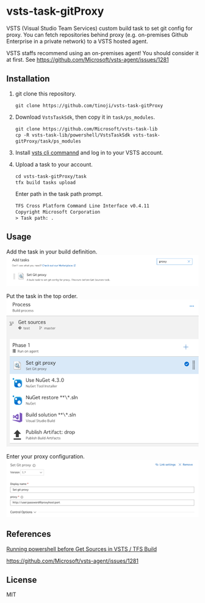 # vsts-task-gitProxy
VSTS (Visual Studio Team Services) custom build task to set git config for proxy. You can fetch repositories behind proxy (e.g. on-premises Github Enterprise in a private network) to a VSTS hosted agent.

VSTS staffs recommend using an on-premises agent! You should consider it at first. See https://github.com/Microsoft/vsts-agent/issues/1281


## Installation
1. git clone this repository.
    ```
    git clone https://github.com/tinoji/vsts-task-gitProxy
    ```

1. Download `VstsTaskSdk`, then copy it in `task/ps_modules`.
    ```
    git clone https://github.com/Microsoft/vsts-task-lib
    cp -R vsts-task-lib/powershell/VstsTaskSdk vsts-task-gitProxy/task/ps_modules
    ```

1. Install [vsts cli commannd](https://github.com/Microsoft/tfs-cli) and log in to your VSTS account.

1. Upload a task to your account.
    ```
    cd vsts-task-gitProxy/task
    tfx build tasks upload
    ```
    Enter path in the task path prompt.
    ```
    TFS Cross Platform Command Line Interface v0.4.11
    Copyright Microsoft Corporation
    > Task path: .
    ```


## Usage
Add the task in your build definition.
![add_task](https://github.com/tinoji/vsts-task-gitProxy/blob/images/images/add_task.png)

Put the task in the top order.
![order](https://github.com/tinoji/vsts-task-gitProxy/blob/images/images/order.png)

Enter your proxy configuration. 
![configuration](https://github.com/tinoji/vsts-task-gitProxy/blob/images/images/configuration.png)


## References
[Running powershell before Get Sources in VSTS / TFS Build](http://www.codewrecks.com/blog/index.php/2017/06/10/running-powershell-before-get-sources-in-vsts-tfs-build/)

https://github.com/Microsoft/vsts-agent/issues/1281

## License
MIT
